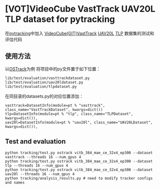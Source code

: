 # [VOT]VideoCube VastTrack UAV20L TLP dataset for pytracking
在[pytracking](https://github.com/visionml/pytracking)中加入 [VideoCube(GIT)](http://videocube.aitestunion.com/index)[VastTrack](https://github.com/HengLan/VastTrack) [UAV20L](https://cemse.kaust.edu.sa/ivul/uav123) [TLP](https://amoudgl.github.io/tlp/) 数据集的测试和评估代码
## 使用方法
以[OSTrack](https://github.com/botaoye/OSTrack)为例
将项目中的py文件置于如下位置：
```
lib/test/evaluation/vasttrackdataset.py
lib/test/evaluation/uav20ldataset.py
lib/test/evaluation/tlpdataset.py
```
在同目录的datasets.py的对应位置添加：
```
vasttrack=DatasetInfo(module=pt % "vasttrack", class_name="VastTrackDataset", kwargs=dict())
tlp=DatasetInfo(module=pt % "tlp", class_name="TLPDataset", kwargs=dict()),
uav20l=DatasetInfo(module=pt % "uav20l", class_name="UAV20LDataset", kwargs=dict()),
```
## Test and evaluation
```
python tracking/test.py ostrack vitb_384_mae_ce_32x4_ep300 --dataset vasttrack --threads 16 --num_gpus 4
python tracking/test.py ostrack vitb_384_mae_ce_32x4_ep300 --dataset tlp --threads 16 --num_gpus 4
python tracking/test.py ostrack vitb_384_mae_ce_32x4_ep300 --dataset uav20l --threads 16 --num_gpus 4
python tracking/analysis_results.py # need to modify tracker configs and names
```
